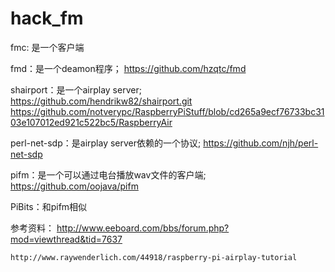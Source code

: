 hack_fm
=======

fmc: 是一个客户端

fmd：是一个deamon程序； https://github.com/hzqtc/fmd

shairport：是一个airplay server; https://github.com/hendrikw82/shairport.git
https://github.com/notverypc/RaspberryPiStuff/blob/cd265a9ecf76733bc3103e107012ed921c522bc5/RaspberryAir

perl-net-sdp：是airplay server依赖的一个协议; https://github.com/njh/perl-net-sdp

pifm：是一个可以通过电台播放wav文件的客户端; https://github.com/oojava/pifm

PiBits：和pifm相似

参考资料：
  	http://www.eeboard.com/bbs/forum.php?mod=viewthread&tid=7637
  	
    http://www.raywenderlich.com/44918/raspberry-pi-airplay-tutorial
